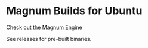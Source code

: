 Magnum Builds for Ubuntu
===

[Check out the Magnum Engine](https://magnum.graphics/)

See releases for pre-built binaries.
